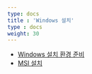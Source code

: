```yaml
---
type: docs
title : 'Windows 설치'
type : docs
weight: 30
---
```


* [Windows 설치 환경 준비](./windows-env)
* [MSI 설치](./msi-install)
